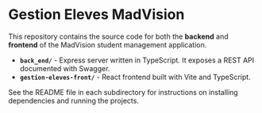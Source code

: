 # Gestion Eleves MadVision

This repository contains the source code for both the **backend** and **frontend** of the MadVision student management application.

- **`back_end/`** - Express server written in TypeScript. It exposes a REST API documented with Swagger.
- **`gestion-eleves-front/`** - React frontend built with Vite and TypeScript.

See the README file in each subdirectory for instructions on installing dependencies and running the projects.
